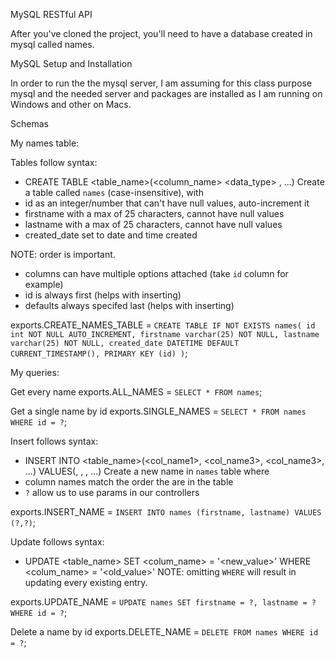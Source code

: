 MySQL RESTful API


After you've cloned the project, you'll need to have a database created in mysql called names.

MySQL Setup and Installation


In order to run the the mysql server, I am assuming for this class purpose mysql and the needed server and packages are installed as I am running on Windows and other on Macs.



Schemas

My names table:


Tables follow syntax:
- CREATE TABLE <table_name>(<column_name> <data_type> <options>, ...)
Create a table called `names` (case-insensitive), with
- id as an integer/number that can't have null values, auto-increment it
- firstname with a max of 25 characters, cannot have null values
- lastname with a max of 25 characters, cannot have null values
- created_date set to date and time created

NOTE: order is important.
- columns can have multiple options attached (take `id` column for example)
- id is always first (helps with inserting)
- defaults always specifed last (helps with inserting)

exports.CREATE_NAMES_TABLE = `CREATE TABLE IF NOT EXISTS names(
    id int NOT NULL AUTO_INCREMENT,
    firstname varchar(25) NOT NULL,
    lastname varchar(25) NOT NULL,
    created_date DATETIME DEFAULT CURRENT_TIMESTAMP(),
    PRIMARY KEY (id)
  )`;


My queries:

Get every name
exports.ALL_NAMES = `SELECT * FROM names`;
 
Get a single name by id
exports.SINGLE_NAMES = `SELECT * FROM names WHERE id = ?`;
  

Insert follows syntax:
- INSERT INTO <table_name>(<col_name1>, <col_name3>, <col_name3>, ...)
   VALUES(<value1>, <value2>, <value3>, ...)
Create a new name in `names` table where
- column names match the order the are in the table
- `?` allow us to use params in our controllers

exports.INSERT_NAME = `INSERT INTO names (firstname, lastname) VALUES (?,?)`;
  

Update follows syntax:
- UPDATE <table_name> SET <colum_name> = '<new_value>' WHERE <colum_name> = '<old_value>'
NOTE: omitting `WHERE` will result in updating every existing entry.

exports.UPDATE_NAME = `UPDATE names SET firstname = ?, lastname = ? WHERE id = ?`;
  
Delete a name by id
exports.DELETE_NAME = `DELETE FROM names WHERE id = ?`;
